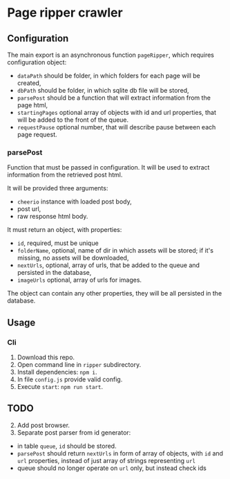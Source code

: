 # Page ripper crawler

## Configuration
The main export is an asynchronous function `pageRipper`, which requires configuration object:
 - `dataPath` should be folder, in which folders for each page will be created,
 - `dbPath` should be folder, in which sqlite db file will be stored,
 - `parsePost` should be a function that will extract information from the page html,
 - `startingPages` optional array of objects with id and url properties, that will be added to the front of the queue.
 - `requestPause` optional number, that will describe pause between each page request.

### parsePost
Function that must be passed in configuration. It will be used to extract information from the retrieved post html.

It will be provided three arguments:
 - `cheerio` instance with loaded post body,
 - post url,
 - raw response html body.

It must return an object, with properties:
 - `id`, required, must be unique
 - `folderName`, optional, name of dir in which assets will be stored; if it's missing, no assets will be downloaded,
 - `nextUrls`, optional, array of urls, that be added to the queue and persisted in the database,
 - `imageUrls` optional, array of urls for images.

The object can contain any other properties, they will be all persisted in the database.

## Usage

### Cli
1. Download this repo.
2. Open command line in `ripper` subdirectory.
3. Install dependencies: `npm i`.
4. In file `config.js` provide valid config.
5. Execute `start`: `npm run start`.

## TODO
2. Add post browser.
4. Separate post parser from id generator:
  - in table `queue`, `id` should be stored.
  - `parsePost` should return `nextUrls` in form of array of objects, with `id` and `url` properties, instead of just array of strings representing `url`
  - queue should no longer operate on `url` only, but instead check ids
